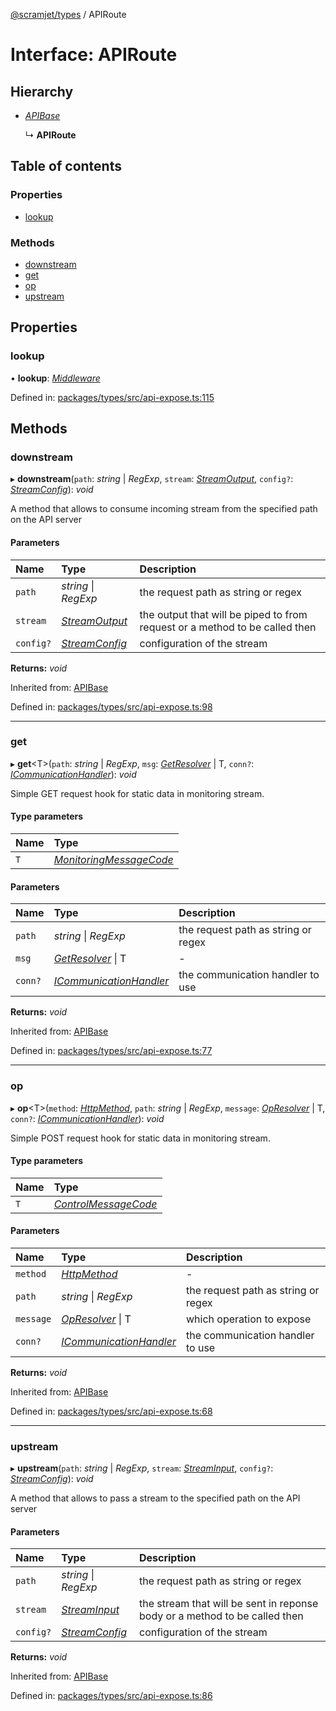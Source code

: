 [@scramjet/types](../README.md) / APIRoute

# Interface: APIRoute

## Hierarchy

- [*APIBase*](apibase.md)

  ↳ **APIRoute**

## Table of contents

### Properties

- [lookup](apiroute.md#lookup)

### Methods

- [downstream](apiroute.md#downstream)
- [get](apiroute.md#get)
- [op](apiroute.md#op)
- [upstream](apiroute.md#upstream)

## Properties

### lookup

• **lookup**: [*Middleware*](../README.md#middleware)

Defined in: [packages/types/src/api-expose.ts:115](https://github.com/scramjetorg/transform-hub/blob/8f44413a/packages/types/src/api-expose.ts#L115)

## Methods

### downstream

▸ **downstream**(`path`: *string* \| *RegExp*, `stream`: [*StreamOutput*](../README.md#streamoutput), `config?`: [*StreamConfig*](../README.md#streamconfig)): *void*

A method that allows to consume incoming stream from the specified path on the API server

#### Parameters

| Name | Type | Description |
| :------ | :------ | :------ |
| `path` | *string* \| *RegExp* | the request path as string or regex |
| `stream` | [*StreamOutput*](../README.md#streamoutput) | the output that will be piped to from request or a method to be called then |
| `config?` | [*StreamConfig*](../README.md#streamconfig) | configuration of the stream |

**Returns:** *void*

Inherited from: [APIBase](apibase.md)

Defined in: [packages/types/src/api-expose.ts:98](https://github.com/scramjetorg/transform-hub/blob/8f44413a/packages/types/src/api-expose.ts#L98)

___

### get

▸ **get**<T\>(`path`: *string* \| *RegExp*, `msg`: [*GetResolver*](../README.md#getresolver) \| T, `conn?`: [*ICommunicationHandler*](icommunicationhandler.md)): *void*

Simple GET request hook for static data in monitoring stream.

#### Type parameters

| Name | Type |
| :------ | :------ |
| `T` | [*MonitoringMessageCode*](../README.md#monitoringmessagecode) |

#### Parameters

| Name | Type | Description |
| :------ | :------ | :------ |
| `path` | *string* \| *RegExp* | the request path as string or regex |
| `msg` | [*GetResolver*](../README.md#getresolver) \| T | - |
| `conn?` | [*ICommunicationHandler*](icommunicationhandler.md) | the communication handler to use |

**Returns:** *void*

Inherited from: [APIBase](apibase.md)

Defined in: [packages/types/src/api-expose.ts:77](https://github.com/scramjetorg/transform-hub/blob/8f44413a/packages/types/src/api-expose.ts#L77)

___

### op

▸ **op**<T\>(`method`: [*HttpMethod*](../README.md#httpmethod), `path`: *string* \| *RegExp*, `message`: [*OpResolver*](../README.md#opresolver) \| T, `conn?`: [*ICommunicationHandler*](icommunicationhandler.md)): *void*

Simple POST request hook for static data in monitoring stream.

#### Type parameters

| Name | Type |
| :------ | :------ |
| `T` | [*ControlMessageCode*](../README.md#controlmessagecode) |

#### Parameters

| Name | Type | Description |
| :------ | :------ | :------ |
| `method` | [*HttpMethod*](../README.md#httpmethod) | - |
| `path` | *string* \| *RegExp* | the request path as string or regex |
| `message` | [*OpResolver*](../README.md#opresolver) \| T | which operation to expose |
| `conn?` | [*ICommunicationHandler*](icommunicationhandler.md) | the communication handler to use |

**Returns:** *void*

Inherited from: [APIBase](apibase.md)

Defined in: [packages/types/src/api-expose.ts:68](https://github.com/scramjetorg/transform-hub/blob/8f44413a/packages/types/src/api-expose.ts#L68)

___

### upstream

▸ **upstream**(`path`: *string* \| *RegExp*, `stream`: [*StreamInput*](../README.md#streaminput), `config?`: [*StreamConfig*](../README.md#streamconfig)): *void*

A method that allows to pass a stream to the specified path on the API server

#### Parameters

| Name | Type | Description |
| :------ | :------ | :------ |
| `path` | *string* \| *RegExp* | the request path as string or regex |
| `stream` | [*StreamInput*](../README.md#streaminput) | the stream that will be sent in reponse body or a method to be called then |
| `config?` | [*StreamConfig*](../README.md#streamconfig) | configuration of the stream |

**Returns:** *void*

Inherited from: [APIBase](apibase.md)

Defined in: [packages/types/src/api-expose.ts:86](https://github.com/scramjetorg/transform-hub/blob/8f44413a/packages/types/src/api-expose.ts#L86)

